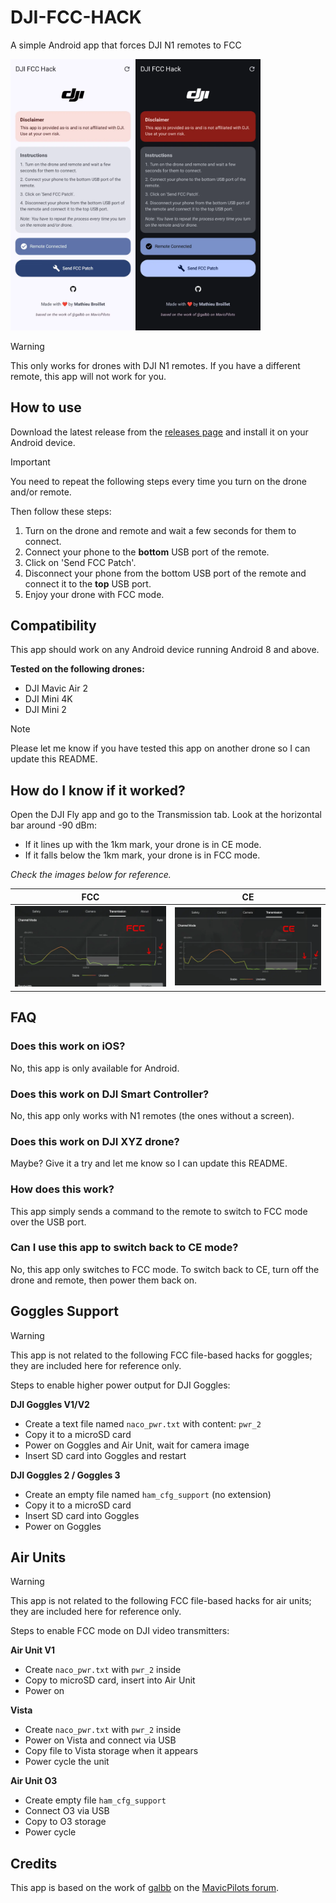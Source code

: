 # DJI-FCC-HACK

A simple Android app that forces DJI N1 remotes to FCC

<img src=".github/light.webp" alt="app" width="200"/><img src=".github/dark.webp" alt="app" width="200"/>

> [!WARNING]
> This only works for drones with DJI N1 remotes. If you have a different remote, this app will not work for you.

## How to use

Download the latest release from the [releases page](https://github.com/M4TH1EU/DJI-FCC-HACK/releases) and install it on your Android device.

> [!IMPORTANT]
> You need to repeat the following steps every time you turn on the drone and/or remote.

Then follow these steps:

1. Turn on the drone and remote and wait a few seconds for them to connect.
2. Connect your phone to the **bottom** USB port of the remote.
3. Click on 'Send FCC Patch'.
4. Disconnect your phone from the bottom USB port of the remote and connect it to the **top** USB port.
5. Enjoy your drone with FCC mode.

## Compatibility

This app should work on any Android device running Android 8 and above.

**Tested on the following drones:**

* DJI Mavic Air 2
* DJI Mini 4K
* DJI Mini 2

> [!NOTE]
> Please let me know if you have tested this app on another drone so I can update this README.

## How do I know if it worked?

Open the DJI Fly app and go to the Transmission tab. Look at the horizontal bar around -90 dBm:

* If it lines up with the 1km mark, your drone is in CE mode.
* If it falls below the 1km mark, your drone is in FCC mode.

*Check the images below for reference.*

| FCC                           | CE                          |
| ----------------------------- | --------------------------- |
| ![fcc.webp](.github/fcc.webp) | ![ce.webp](.github/ce.webp) |

## FAQ

### Does this work on iOS?

No, this app is only available for Android.

### Does this work on DJI Smart Controller?

No, this app only works with N1 remotes (the ones without a screen).

### Does this work on DJI XYZ drone?

Maybe? Give it a try and let me know so I can update this README.

### How does this work?

This app simply sends a command to the remote to switch to FCC mode over the USB port.

### Can I use this app to switch back to CE mode?

No, this app only switches to FCC mode. To switch back to CE, turn off the drone and remote, then power them back on.

## Goggles Support
>[!WARNING]
> This app is not related to the following FCC file-based hacks for goggles; they are included here for reference only.

Steps to enable higher power output for DJI Goggles:

**DJI Goggles V1/V2**

* Create a text file named `naco_pwr.txt` with content: `pwr_2`
* Copy it to a microSD card
* Power on Goggles and Air Unit, wait for camera image
* Insert SD card into Goggles and restart

**DJI Goggles 2 / Goggles 3**

* Create an empty file named `ham_cfg_support` (no extension)
* Copy it to a microSD card
* Insert SD card into Goggles
* Power on Goggles

## Air Units
>[!WARNING]
> This app is not related to the following FCC file-based hacks for air units; they are included here for reference only.

Steps to enable FCC mode on DJI video transmitters:

**Air Unit V1**

* Create `naco_pwr.txt` with `pwr_2` inside
* Copy to microSD card, insert into Air Unit
* Power on

**Vista**

* Create `naco_pwr.txt` with `pwr_2` inside
* Power on Vista and connect via USB
* Copy file to Vista storage when it appears
* Power cycle the unit

**Air Unit O3**

* Create empty file `ham_cfg_support`
* Connect O3 via USB
* Copy to O3 storage
* Power cycle

## Credits

This app is based on the work of [galbb](https://mavicpilots.com/members/galbb.148459/) on the [MavicPilots forum](https://mavicpilots.com/threads/mavic-air-2-switch-to-fcc-mode-using-an-android-app.115027/).
